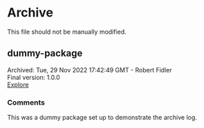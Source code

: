 # Archive
This file should not be manually modified.
## dummy-package
Archived: Tue, 29 Nov 2022 17:42:49 GMT - Robert Fidler\
Final version: 1.0.0\
[Explore](https://github.com/askchapter/rush-plugins/tree/b1e8f965e0ff51b22efd0ccf514e8e8c30525495/packages/dummy-package)
### Comments
This was a dummy package set up to demonstrate the archive log.
